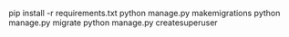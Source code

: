 pip install -r requirements.txt
python manage.py makemigrations
python manage.py migrate
python manage.py createsuperuser
